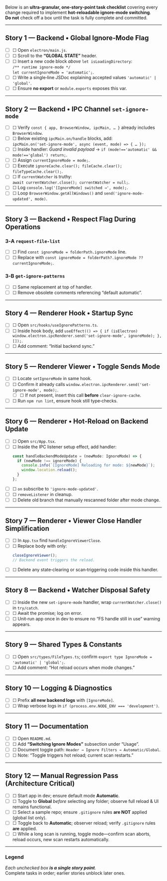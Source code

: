Below is an **ultra‑granular, one‑story‑point task checklist** covering every change required to implement **hot‑reloadable ignore‑mode switching**.  
**Do not** check off a box until the task is fully complete and committed.

---

## Story 1 — Backend • Global Ignore‑Mode Flag
- [ ] ☐ Open `electron/main.js`.
- [ ] ☐ Scroll to the **“GLOBAL STATE”** header.
- [ ] ☐ Insert a new code block *above* `let isLoadingDirectory`:<br>`/** runtime ignore‑mode */`<br>`let currentIgnoreMode = 'automatic';`.
- [ ] ☐ Write a single‑line JSDoc explaining accepted values `'automatic' | 'global'`.
- [ ] ☐ Ensure **no export** or `module.exports` exposes this var.

---

## Story 2 — Backend • IPC Channel `set-ignore-mode`
- [ ] ☐ Verify `const { app, BrowserWindow, ipcMain, … }` already includes `BrowserWindow`.
- [ ] ☐ Below existing `ipcMain.on/handle` blocks, add:<br>`ipcMain.on('set-ignore-mode', async (event, mode) => { … });`
- [ ] ☐ Inside handler: *Guard invalid payload* → `if (mode!=='automatic' && mode!=='global') return;`.
- [ ] ☐ Assign `currentIgnoreMode = mode;`.
- [ ] ☐ Execute `ignoreCache.clear(); fileCache.clear(); fileTypeCache.clear();`.
- [ ] ☐ If `currentWatcher` is truthy:<br>`await currentWatcher.close(); currentWatcher = null;`.
- [ ] ☐ Log `console.log('[IgnoreMode] switched →', mode);`.
- [ ] ☐ Loop `BrowserWindow.getAllWindows()` and `send('ignore-mode-updated', mode)`.

---

## Story 3 — Backend • Respect Flag During Operations
### 3‑A `request-file-list`
- [ ] ☐ Find `const ignoreMode = folderPath.ignoreMode` line.
- [ ] ☐ Replace with `const ignoreMode = folderPath?.ignoreMode ?? currentIgnoreMode;`.
### 3‑B `get-ignore-patterns`
- [ ] ☐ Same replacement at top of handler.
- [ ] ☐ Remove obsolete comments referencing “default automatic”.

---

## Story 4 — Renderer Hook • Startup Sync
- [ ] ☐ Open `src/hooks/useIgnorePatterns.ts`.
- [ ] ☐ Inside hook body, add `useEffect(() => { if (isElectron) window.electron.ipcRenderer.send('set-ignore-mode', ignoreMode); }, []);`.
- [ ] ☐ Add comment: “Initial backend sync.”

---

## Story 5 — Renderer Viewer • Toggle Sends Mode
- [ ] ☐ Locate `setIgnoreMode` in same hook.
- [ ] ☐ Confirm it already calls `window.electron.ipcRenderer.send('set-ignore-mode', mode);`.  
  - [ ] ☐ If not present, insert this call **before** `clear-ignore-cache`.
- [ ] ☐ Run `npm run lint`, ensure hook still type‑checks.

---

## Story 6 — Renderer • Hot‑Reload on Backend Update
- [ ] ☐ Open `src/App.tsx`.
- [ ] ☐ Inside the IPC listener setup effect, add handler:  
  ```ts
  const handleBackendModeUpdate = (newMode: IgnoreMode) => {
    if (newMode !== ignoreMode) {
      console.info(`[IgnoreMode] Reloading for mode: ${newMode}`);
      window.location.reload();
    }
  };
  ```
- [ ] ☐ `on` subscribe to `'ignore-mode-updated'`.
- [ ] ☐ `removeListener` in cleanup.
- [ ] ☐ Delete old branch that manually rescanned folder after mode change.

---

## Story 7 — Renderer • Viewer Close Handler Simplification
- [ ] ☐ In `App.tsx` find `handleIgnoreViewerClose`.
- [ ] ☐ Replace body with only:  
  ```ts
  closeIgnoreViewer();
  // Backend event triggers the reload.
  ```
- [ ] ☐ Delete any state‑clearing or scan‑triggering code inside this handler.

---

## Story 8 — Backend • Watcher Disposal Safety
- [ ] ☐ Inside the new `set-ignore-mode` handler, wrap `currentWatcher.close()` in `try/catch`.
- [ ] ☐ Await the promise; log on error.
- [ ] ☐ Unit‑run app once in dev to ensure no “FS handle still in use” warning appears.

---

## Story 9 — Shared Types & Constants
- [ ] ☐ Open `src/types/FileTypes.ts`; confirm `export type IgnoreMode = 'automatic' | 'global';`.
- [ ] ☐ Add comment: “Hot reload occurs when mode changes.”

---

## Story 10 — Logging & Diagnostics
- [ ] ☐ Prefix **all new backend logs** with `[IgnoreMode]`.
- [ ] ☐ Wrap verbose logs in `if (process.env.NODE_ENV === 'development')`.

---

## Story 11 — Documentation
- [ ] ☐ Open `README.md`.
- [ ] ☐ Add **“Switching Ignore Modes”** subsection under “Usage”.
- [ ] ☐ Document toggle path: `Header → Ignore Filters → Automatic/Global`.
- [ ] ☐ Note: “Toggle triggers hot reload; current scan restarts.”

---

## Story 12 — Manual Regression Pass (Architecture Critical)
- [ ] ☐ Start app in dev; ensure default mode **Automatic**.
- [ ] ☐ Toggle to **Global** *before* selecting any folder; observe full reload & UI remains functional.
- [ ] ☐ Select a sample repo; ensure `.gitignore` rules **are NOT** applied (global list only).
- [ ] ☐ Toggle back to **Automatic**; observer reload; verify `.gitignore` rules **are** applied.
- [ ] ☐ While a long scan is running, toggle mode—confirm scan aborts, reload occurs, new scan restarts automatically.

---

### Legend  
*Each unchecked box **is a single story point**.*  
Complete tasks in order; earlier stories unblock later ones.